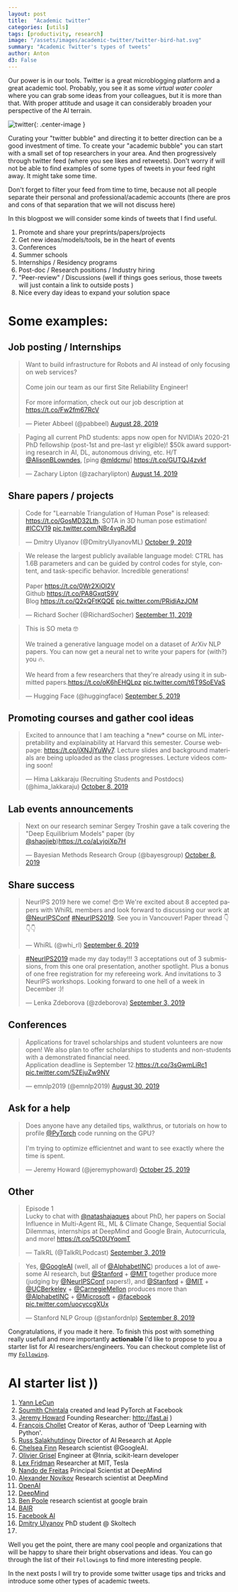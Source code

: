 ```yaml
---
layout: post
title:  "Academic twitter"
categories: [utils]
tags: [productivity, research]
image: "/assets/images/academic-twitter/twitter-bird-hat.svg"
summary: "Academic Twitter's types of tweets"
author: Anton
d3: False
---
```


<!-- Our power is in our tools. Our creativity is mostly a combination of ideas that we absorb from our environment and our experience, and sometimes with a twist on top of it. -->

<!-- But there is a small problem: the number of tools can be large, the number of tools/ideas that we even don't know can be even larger. Normally, we solve that somehow by chatting with people, using search engines, books, blogs, courses and so on. However this process can be faster. -->

Our power is in our tools. Twitter is a great microblogging platform and a great academic tool. Probably, you see it as some *virtual water cooler* where you can grab some ideas from your colleagues, but it is more than that. With proper attitude and usage it can considerably broaden your perspective of the AI terrain.  

![twitter](/assets/images/academic-twitter/twitter-bird-hat.svg){: .center-image }

<!--more-->

<!-- What is important ? What are the tools / tricks / organizational wisdoms that I don't know ? -->

Curating your "twitter bubble" and directing it to better direction can be a good investment of time. To create your "academic bubble" you can start with a small set of top researchers in your area. And then progressively through twitter feed (where you see likes and retweets). Don't worry if will not be able to find examples of some types of tweets in your feed right away.
It might take some time.

Don't forget to filter your feed from time to time, because not all people separate their personal and professional/academic accounts (there are pros and cons of that separation that we will not discuss here)


In this blogpost we will consider some kinds of tweets that I find useful. 

1. Promote and share your preprints/papers/projects 
2. Get new ideas/models/tools, be in the heart of events
3. Conferences
4. Summer schools
5. Internships / Residency programs
6. Post-doc / Research positions / Industry hiring
7. "Peer-review" / Discussions (well if things goes serious, those tweets will just contain a link to outside posts )
8. Nice every day ideas to expand your solution space


# Some examples:

## Job posting / Internships  

<!-- <html>
<blockquote class="twitter-tweet" data-lang="en"><p lang="en" dir="ltr">looking for an intern to work with me at NVIDIA research next summer on one of these topics:<br>- likelihood-based generative learning<br>- Probabilistic weakly-supervised models (e.g., noisy labels)<br>- Representation learning<br>- Discrete latent models<br>- Neural Architecture Search 👇</p>&mdash; Arash Vahdat (@ArashVahdat) <a href="https://twitter.com/ArashVahdat/status/1183589998282465280?ref_src=twsrc%5Etfw">October 14, 2019</a></blockquote>
<script async src="https://platform.twitter.com/widgets.js" charset="utf-8"></script>
</html>

<html>
<blockquote class="twitter-tweet" data-lang="en"><p lang="en" dir="ltr">Doing a PhD in a CS/ML related field? We&#39;re looking for several(!) interns to come work with likes of <a href="https://twitter.com/_rockt?ref_src=twsrc%5Etfw">@_rockt</a>, <a href="https://twitter.com/riedelcastro?ref_src=twsrc%5Etfw">@riedelcastro</a>, and me (+ others) on NLU, RL+Language, Program Induction/Synthesis, and Metalearning at FAIR London in 2020. Get in touch!</p>&mdash; Edward Grefenstette (@egrefen) <a href="https://twitter.com/egrefen/status/1170005191464247296?ref_src=twsrc%5Etfw">September 6, 2019</a></blockquote>
<script async src="https://platform.twitter.com/widgets.js" charset="utf-8"></script>
</html> -->

<html>
<blockquote class="twitter-tweet" data-lang="en"><p lang="en" dir="ltr">Want to build infrastructure for Robots and AI instead of only focusing on web services?  <br><br>Come join our team as our first Site Reliability Engineer!  <br><br>For more information, check out our job description at <a href="https://t.co/Fw2fm67RcV">https://t.co/Fw2fm67RcV</a></p>&mdash; Pieter Abbeel (@pabbeel) <a href="https://twitter.com/pabbeel/status/1166841688079224832?ref_src=twsrc%5Etfw">August 28, 2019</a></blockquote>
<script async src="https://platform.twitter.com/widgets.js" charset="utf-8"></script>
</html>

<html>
<blockquote class="twitter-tweet" data-lang="en"><p lang="en" dir="ltr">Paging all current PhD students: apps now open for NVIDIA’s 2020-21 PhD fellowship (post-1st and pre-last yr eligible)! $50k award supporting research in AI, DL, autonomous driving, etc. H/T <a href="https://twitter.com/AlisonBLowndes?ref_src=twsrc%5Etfw">@AlisonBLowndes</a>, [ping <a href="https://twitter.com/mldcmu?ref_src=twsrc%5Etfw">@mldcmu</a>] <a href="https://t.co/GUTQJ4zvkf">https://t.co/GUTQJ4zvkf</a></p>&mdash; Zachary Lipton (@zacharylipton) <a href="https://twitter.com/zacharylipton/status/1161764388556029952?ref_src=twsrc%5Etfw">August 14, 2019</a></blockquote>
</html>

<!-- 1. https://twitter.com/ArashVahdat/status/1183589998282465280?s=09
1. https://twitter.com/egrefen/status/1170005191464247296?s=09
2. https://twitter.com/pabbeel/status/1166841688079224832?s=09
3. https://twitter.com/zacharylipton/status/1161764388556029952?s=09 -->


## Share papers / projects  

<html>
<blockquote class="twitter-tweet" data-lang="en"><p lang="en" dir="ltr">Code for &quot;Learnable Triangulation of Human Pose&quot; is released: <a href="https://t.co/GosMD32Lth">https://t.co/GosMD32Lth</a>. SOTA in 3D human pose estimation! <a href="https://twitter.com/hashtag/ICCV19?src=hash&amp;ref_src=twsrc%5Etfw">#ICCV19</a> <a href="https://t.co/NBr4vgRJ6d">pic.twitter.com/NBr4vgRJ6d</a></p>&mdash; Dmitry Ulyanov (@DmitryUlyanovML) <a href="https://twitter.com/DmitryUlyanovML/status/1181959551555268608?ref_src=twsrc%5Etfw">October 9, 2019</a></blockquote>
</html>


<html>
<blockquote class="twitter-tweet" data-lang="en"><p lang="en" dir="ltr">We release the largest publicly available language model: CTRL has 1.6B parameters and can be guided by control codes for style, content, and task-specific behavior. Incredible generations!<br><br>Paper <a href="https://t.co/0Wr2XiOl2V">https://t.co/0Wr2XiOl2V</a><br>Github <a href="https://t.co/PA8GxqtS9V">https://t.co/PA8GxqtS9V</a><br>Blog <a href="https://t.co/Q2xQFtKQQE">https://t.co/Q2xQFtKQQE</a> <a href="https://t.co/PRidiAzJOM">pic.twitter.com/PRidiAzJOM</a></p>&mdash; Richard Socher (@RichardSocher) <a href="https://twitter.com/RichardSocher/status/1171847882078470144?ref_src=twsrc%5Etfw">September 11, 2019</a></blockquote>
</html>

<html>
<blockquote class="twitter-tweet" data-lang="en"><p lang="en" dir="ltr">This is SO meta 🤓<br><br>We trained a generative language model on a dataset of ArXiv NLP papers. You can now get a neural net to write your papers for (with?) you 🔥.<br><br>We heard from a few researchers that they&#39;re already using it in submitted papers.<a href="https://t.co/oK6hEHQLpz">https://t.co/oK6hEHQLpz</a> <a href="https://t.co/t6T9SoEVaS">pic.twitter.com/t6T9SoEVaS</a></p>&mdash; Hugging Face (@huggingface) <a href="https://twitter.com/huggingface/status/1169649451520184321?ref_src=twsrc%5Etfw">September 5, 2019</a></blockquote>
</html>

<!-- 1. https://twitter.com/DmitryUlyanovML/status/1181959551555268608?s=09
2. https://twitter.com/RichardSocher/status/1171847882078470144?s=09 
3. https://twitter.com/huggingface/status/1169649451520184321?s=09
4.  -->


## Promoting courses and gather cool ideas 

<html>
<blockquote class="twitter-tweet" data-lang="en"><p lang="en" dir="ltr">Excited to announce that I am teaching a *new* course on ML interpretability and explainability at Harvard this semester. Course webpage: <a href="https://t.co/jXNJjYuWy7">https://t.co/jXNJjYuWy7</a>. Lecture slides and background materials are being uploaded as the class progresses. Lecture videos coming soon!</p>&mdash; Hima Lakkaraju (Recruiting Students and Postdocs) (@hima_lakkaraju) <a href="https://twitter.com/hima_lakkaraju/status/1181413268256112640?ref_src=twsrc%5Etfw">October 8, 2019</a></blockquote>
</html>

<!-- 1. https://twitter.com/hima_lakkaraju/status/1181413268256112640?s=09
2.  -->

## Lab events announcements

<html>
<blockquote class="twitter-tweet" data-lang="en"><p lang="en" dir="ltr">Next on our research seminar Sergey Troshin gave a talk covering the &quot;Deep Equilibrium Models&quot; paper (by <a href="https://twitter.com/shaojieb?ref_src=twsrc%5Etfw">@shaojieb</a>)<a href="https://t.co/aLvjoiXp7H">https://t.co/aLvjoiXp7H</a></p>&mdash; Bayesian Methods Research Group (@bayesgroup) <a href="https://twitter.com/bayesgroup/status/1181494471969644544?ref_src=twsrc%5Etfw">October 8, 2019</a></blockquote>
</html>

<!-- 1. https://twitter.com/bayesgroup/status/1181494471969644544?s=09
2.  -->

## Share success 

<html>
<blockquote class="twitter-tweet" data-lang="en"><p lang="en" dir="ltr">NeurIPS 2019 here we come! 😍🤓 We&#39;re excited about 8 accepted papers with WhiRL members and look forward to discussing our work at <a href="https://twitter.com/NeurIPSConf?ref_src=twsrc%5Etfw">@NeurIPSConf</a> <a href="https://twitter.com/hashtag/NeurIPS2019?src=hash&amp;ref_src=twsrc%5Etfw">#NeurIPS2019</a>. See you in Vancouver! Paper thread 👇👇👇</p>&mdash; WhiRL (@whi_rl) <a href="https://twitter.com/whi_rl/status/1169886042024890368?ref_src=twsrc%5Etfw">September 6, 2019</a></blockquote>

<blockquote class="twitter-tweet" data-lang="en"><p lang="en" dir="ltr"><a href="https://twitter.com/hashtag/NeurIPS2019?src=hash&amp;ref_src=twsrc%5Etfw">#NeurIPS2019</a> made my day today!!! 3 acceptations out of 3 submissions, from this one oral presentation, another spotlight. Plus a bonus of one free registration for my refereeing work. And invitations to 3 NeurIPS workshops. Looking forward to one hell of a week in December :)!</p>&mdash; Lenka Zdeborova (@zdeborova) <a href="https://twitter.com/zdeborova/status/1168975131877789696?ref_src=twsrc%5Etfw">September 3, 2019</a></blockquote>


</html>
<!-- 
1. https://twitter.com/whi_rl/status/1169886042024890368?s=09
2. https://twitter.com/zdeborova/status/1168975131877789696?s=09
3.  -->
   

## Conferences 

<html>
<blockquote class="twitter-tweet" data-lang="en"><p lang="en" dir="ltr">Applications for travel scholarships and student volunteers are now open! We also plan to offer scholarships to students and non-students with a demonstrated financial need.<br>Application deadline is September 12.<a href="https://t.co/3sGwmLiRc1">https://t.co/3sGwmLiRc1</a> <a href="https://t.co/5ZEjuZw9NV">pic.twitter.com/5ZEjuZw9NV</a></p>&mdash; emnlp2019 (@emnlp2019) <a href="https://twitter.com/emnlp2019/status/1167428066815172609?ref_src=twsrc%5Etfw">August 30, 2019</a></blockquote>


</html>

## Ask for a help 

<html>
<blockquote class="twitter-tweet" data-lang="en"><p lang="en" dir="ltr">Does anyone have any detailed tips, walkthrus, or tutorials on how to profile <a href="https://twitter.com/PyTorch?ref_src=twsrc%5Etfw">@PyTorch</a> code running on the GPU?<br><br>I&#39;m trying to optimize efficientnet and want to see exactly where the time is spent.</p>&mdash; Jeremy Howard (@jeremyphoward) <a href="https://twitter.com/jeremyphoward/status/1187752948744327168?ref_src=twsrc%5Etfw">October 25, 2019</a></blockquote>
</html>

## Other 

<html>
<blockquote class="twitter-tweet" data-lang="en"><p lang="en" dir="ltr">Episode 1<br>Lucky to chat with <a href="https://twitter.com/natashajaques?ref_src=twsrc%5Etfw">@natashajaques</a> about PhD, her papers on Social Influence in Multi-Agent RL, ML &amp; Climate Change, Sequential Social Dilemmas, internships at DeepMind and Google Brain, Autocurricula, and more!  <a href="https://t.co/5Ct0UYqomT">https://t.co/5Ct0UYqomT</a></p>&mdash; TalkRL (@TalkRLPodcast) <a href="https://twitter.com/TalkRLPodcast/status/1168903483669585928?ref_src=twsrc%5Etfw">September 3, 2019</a></blockquote>

<blockquote class="twitter-tweet" data-lang="en"><p lang="en" dir="ltr">Yes, <a href="https://twitter.com/GoogleAI?ref_src=twsrc%5Etfw">@GoogleAI</a> (well, all of <a href="https://twitter.com/AlphabetINC?ref_src=twsrc%5Etfw">@AlphabetINC</a>) produces a lot of awesome AI research, but <a href="https://twitter.com/Stanford?ref_src=twsrc%5Etfw">@Stanford</a> + <a href="https://twitter.com/MIT?ref_src=twsrc%5Etfw">@MIT</a> together produce more (judging by <a href="https://twitter.com/NeurIPSConf?ref_src=twsrc%5Etfw">@NeurIPSConf</a> papers!), and <a href="https://twitter.com/Stanford?ref_src=twsrc%5Etfw">@Stanford</a> + <a href="https://twitter.com/MIT?ref_src=twsrc%5Etfw">@MIT</a> + <a href="https://twitter.com/UCBerkeley?ref_src=twsrc%5Etfw">@UCBerkeley</a> + <a href="https://twitter.com/CarnegieMellon?ref_src=twsrc%5Etfw">@CarnegieMellon</a> produces more than <a href="https://twitter.com/AlphabetINC?ref_src=twsrc%5Etfw">@AlphabetINC</a> + <a href="https://twitter.com/Microsoft?ref_src=twsrc%5Etfw">@Microsoft</a> + <a href="https://twitter.com/facebook?ref_src=twsrc%5Etfw">@facebook</a> <a href="https://t.co/uocyccgXUx">pic.twitter.com/uocyccgXUx</a></p>&mdash; Stanford NLP Group (@stanfordnlp) <a href="https://twitter.com/stanfordnlp/status/1170766801111638018?ref_src=twsrc%5Etfw">September 8, 2019</a></blockquote>
</html>

<!-- 1. https://twitter.com/TalkRLPodcast/status/1168903483669585928?s=09
2. https://twitter.com/stanfordnlp/status/1170766801111638018?s=09 -->



Congratulations, if you made it here. To finish this post with something really usefull and more importantly **actionable** I'd like to propose to you a starter list for AI researchers/engineers. You can checkout complete list of my [`Following`](https://twitter.com/following).

# AI starter list )) 

1. [Yann LeCun](https://twitter.com/ylecun)
2. [Soumith Chintala](https://twitter.com/soumithchintala) created and lead PyTorch at Facebook 
3. [Jeremy Howard](https://twitter.com/jeremyphoward) Founding Researcher: http://fast.ai )  
4. [François Chollet](https://twitter.com/fchollet) Creator of Keras, author of 'Deep Learning with Python'.
5. [Russ Salakhutdinov](https://twitter.com/rsalakhu) Director of AI Research at Apple
6. [Chelsea Finn](https://twitter.com/chelseabfinn) Research scientist @GoogleAI. 
7. [Olivier Grisel](https://twitter.com/ogrisel) Engineer at @Inria, scikit-learn developer 
8. [Lex Fridman](https://twitter.com/lexfridman) Researcher at MIT, Tesla
9. [Nando de Freitas](https://twitter.com/NandoDF) Principal Scientist at DeepMind
10. [Alexander Novikov](https://twitter.com/SashaVNovikov) Research scientist at DeepMind
11. [OpenAI](https://twitter.com/OpenAI)
12. [DeepMind](https://twitter.com/DeepMindAI)
13. [Ben Poole](https://twitter.com/poolio) research scientist at google brain
14. [BAIR](https://twitter.com/berkeley_ai)
15. [Facebook AI](https://twitter.com/facebookai)
16. [Dmitry Ulyanov](https://twitter.com/DmitryUlyanovML) PhD student @ Skoltech 
17. 

Well you get the point, there are many cool people and organizations that will be happy to share their bright observations and ideas. You can go through the list of their `Following`s to find more interesting people.


In the next posts I will try to provide some twitter usage tips and tricks and introduce some other types of academic tweets.

<!-- # Conference support 

Announcements, some backchannel discussions
Hashtags, retweets -->


<!-- # Events ? -->

<!-- (AI specific twitter events , twitter tools) -> 2 more  -->
